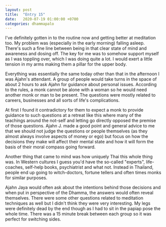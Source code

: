 ```yaml
---
layout: post
title:  "Entry 15"
date:   2020-07-19 01:00:00 +0700
categories: dhammapalo
---
```

I've definitely gotten in to the routine now and getting better at meditation too. My problem was (especially in the early morning) falling asleep. There's such a fine line between being in that clear state of mind and awareness and dosing off. The key for me was to somehow support myself as I was toppling over, which I was doing quite a lot. I would exert a little tension in my arms making them a pillar for the upper body.

Everything was essentially the same today other than that in the afternoon I was Ajahn's attendant. A group of people would take turns in the space of about 2 hours to ask Ajahn for guidance about personal issues. According to the rules, a monk cannot be alone with a woman so he would need another monk or man to be present. The questions were mostly related to careers, businesses and all sorts of life's complications.

At first I found it contradictory for them to expect a monk to provide guidance to such questions at a retreat like this where many of the teachings around the not-self and letting go directly opposed the premise of those questions. Ajahn J. made a good point and general advice to me that we should not judge the questions or people themselves (as they almost always involve aspects of money or ego) but focus on how the decisions they make will affect their mental state and how it will form the basis of their moral compass going forward.

Another thing that came to mind was how uniquely Thai this whole thing was. In Western cultures I guess you'd have the so-called "experts", life-coaches, self-help books, psychiatrist and what not. Instead in Thailand, people end up going to witch-doctors, fortune tellers and often times monks for similar purposes.

Ajahn Jaya would often ask about the intentions behind those decisions and when put in perspective of the Dhamma, the answers would often reveal themselves. There were some other questions related to meditation techniques as well but I didn't think they were very interesting. My legs were definitely dead by the end though as I had to sit in the papiap pose the whole time. There was a 15 minute break between each group so it was perfect for switching sides.